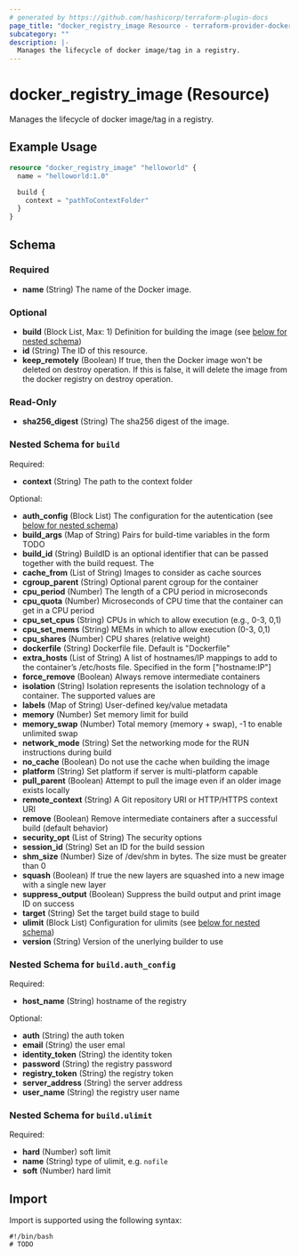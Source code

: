 ```yaml
---
# generated by https://github.com/hashicorp/terraform-plugin-docs
page_title: "docker_registry_image Resource - terraform-provider-docker"
subcategory: ""
description: |-
  Manages the lifecycle of docker image/tag in a registry.
---
```


# docker_registry_image (Resource)

Manages the lifecycle of docker image/tag in a registry.

## Example Usage

```terraform
resource "docker_registry_image" "helloworld" {
  name = "helloworld:1.0"

  build {
    context = "pathToContextFolder"
  }
}
```

<!-- schema generated by tfplugindocs -->
## Schema

### Required

- **name** (String) The name of the Docker image.

### Optional

- **build** (Block List, Max: 1) Definition for building the image (see [below for nested schema](#nestedblock--build))
- **id** (String) The ID of this resource.
- **keep_remotely** (Boolean) If true, then the Docker image won't be deleted on destroy operation. If this is false, it will delete the image from the docker registry on destroy operation.

### Read-Only

- **sha256_digest** (String) The sha256 digest of the image.

<a id="nestedblock--build"></a>
### Nested Schema for `build`

Required:

- **context** (String) The path to the context folder

Optional:

- **auth_config** (Block List) The configuration for the autentication (see [below for nested schema](#nestedblock--build--auth_config))
- **build_args** (Map of String) Pairs for build-time variables in the form TODO
- **build_id** (String) BuildID is an optional identifier that can be passed together with the build request. The
- **cache_from** (List of String) Images to consider as cache sources
- **cgroup_parent** (String) Optional parent cgroup for the container
- **cpu_period** (Number) The length of a CPU period in microseconds
- **cpu_quota** (Number) Microseconds of CPU time that the container can get in a CPU period
- **cpu_set_cpus** (String) CPUs in which to allow execution (e.g., 0-3, 0,1)
- **cpu_set_mems** (String) MEMs in which to allow execution (0-3, 0,1)
- **cpu_shares** (Number) CPU shares (relative weight)
- **dockerfile** (String) Dockerfile file. Default is "Dockerfile"
- **extra_hosts** (List of String) A list of hostnames/IP mappings to add to the container’s /etc/hosts file. Specified in the form ["hostname:IP"]
- **force_remove** (Boolean) Always remove intermediate containers
- **isolation** (String) Isolation represents the isolation technology of a container. The supported values are
- **labels** (Map of String) User-defined key/value metadata
- **memory** (Number) Set memory limit for build
- **memory_swap** (Number) Total memory (memory + swap), -1 to enable unlimited swap
- **network_mode** (String) Set the networking mode for the RUN instructions during build
- **no_cache** (Boolean) Do not use the cache when building the image
- **platform** (String) Set platform if server is multi-platform capable
- **pull_parent** (Boolean) Attempt to pull the image even if an older image exists locally
- **remote_context** (String) A Git repository URI or HTTP/HTTPS context URI
- **remove** (Boolean) Remove intermediate containers after a successful build (default behavior)
- **security_opt** (List of String) The security options
- **session_id** (String) Set an ID for the build session
- **shm_size** (Number) Size of /dev/shm in bytes. The size must be greater than 0
- **squash** (Boolean) If true the new layers are squashed into a new image with a single new layer
- **suppress_output** (Boolean) Suppress the build output and print image ID on success
- **target** (String) Set the target build stage to build
- **ulimit** (Block List) Configuration for ulimits (see [below for nested schema](#nestedblock--build--ulimit))
- **version** (String) Version of the unerlying builder to use

<a id="nestedblock--build--auth_config"></a>
### Nested Schema for `build.auth_config`

Required:

- **host_name** (String) hostname of the registry

Optional:

- **auth** (String) the auth token
- **email** (String) the user emal
- **identity_token** (String) the identity token
- **password** (String) the registry password
- **registry_token** (String) the registry token
- **server_address** (String) the server address
- **user_name** (String) the registry user name


<a id="nestedblock--build--ulimit"></a>
### Nested Schema for `build.ulimit`

Required:

- **hard** (Number) soft limit
- **name** (String) type of ulimit, e.g. `nofile`
- **soft** (Number) hard limit

## Import

Import is supported using the following syntax:

```shell
#!/bin/bash
# TODO
```
